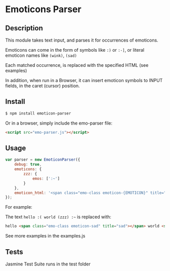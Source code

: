 Emoticons Parser
=======

## Description

This module takes text input, and parses it for occurrences of emoticons.

Emoticons can come in the form of symbols like `:)` or `:-]`, or literal emoticon names like `(wink)`, `(sad)`

Each matched occurrence, is replaced with the specified HTML (see examples)

In addition, when run in a Browser, it can insert emoticon symbols to INPUT fields, in the caret (cursor) position.

## Install

```bash
$ npm install emoticon-parser
```

Or in a browser, simply include the emo-parser file:

```html
<script src="emo-parser.js"></script>
```

## Usage

```js
var parser = new EmoticonParser({
    debug: true,
    emoticons: {
        zzz: {
            emos: [':~']
        }
    },
    emoticon_html: '<span class="emo-class emoticon-{EMOTICON}" title="{EMOTICON}"></span>'
});
```

For example:

The text `hello :( world (zzz) :~` is replaced with:

```html
hello <span class="emo-class emoticon-sad" title="sad"></span> world <span class="emo-class emoticon-zzz" title="zzz"></span> <span class="emo-class emoticon-zzz" title="zzz"></span>
```


See more examples in the examples.js

## Tests

Jasmine Test Suite runs in the test folder
